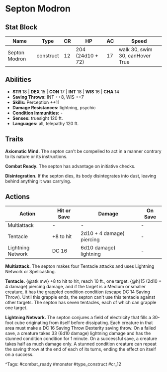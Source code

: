 # Septon Modron

## Stat Block

| Name | Type | CR | HP | AC | Speed |
|------|------|----|----|----|-------|
| Septon Modron | construct | 12 | 204 (24d10 + 72) | 17 | walk 30, swim 30, canHover True |

## Abilities

- **STR** 18 | **DEX** 15 | **CON** 17 | **INT** 18 | **WIS** 16 | **CHA** 14
- **Saving Throws:** INT ++8, WIS ++7  
- **Skills:** Perception ++11  
- **Damage Resistances:** lightning, psychic  
- **Condition Immunities:** -  
- **Senses:** truesight 120 ft.  
- **Languages:** all, telepathy 120 ft.

## Traits

**Axiomatic Mind.** The septon can't be compelled to act in a manner contrary to its nature or its instructions.

**Combat Ready.** The septon has advantage on initiative checks.

**Disintegration.** If the septon dies, its body disintegrates into dust, leaving behind anything it was carrying.


## Actions

| Action | Hit or Save | Damage | On Save |
|--------|--------------|--------|----------|
| Multiattack | - | - | - |
| Tentacle | +8 to hit | 2d10 + 4 damage) piercing | - |
| Lightning Network | DC 16 | 6d10 damage) lightning | - |

**Multiattack.** The septon makes four Tentacle attacks and uses Lightning Network or Spellcasting.

**Tentacle.** {@atk mw} +8 to hit to hit, reach 10 ft., one target. {@h}15 (2d10 + 4 damage) piercing damage, and if the target is a Medium or smaller creature, it has the grappled condition condition (escape DC 14 Saving Throw). Until this grapple ends, the septon can't use this tentacle against other targets. The septon has seven tentacles, each of which can grapple one target.

**Lightning Network.** The septon conjures a field of electricity that fills a 30-foot cube originating from itself before dissipating. Each creature in that area must make a DC 16 Saving Throw Dexterity saving throw. On a failed save, a creature takes 33 (6d10 damage) lightning damage and has the stunned condition condition for 1 minute. On a successful save, a creature takes half as much damage only. A stunned condition creature can repeat the saving throw at the end of each of its turns, ending the effect on itself on a success.


^Tags: #combat_ready #monster #type_construct #cr_12